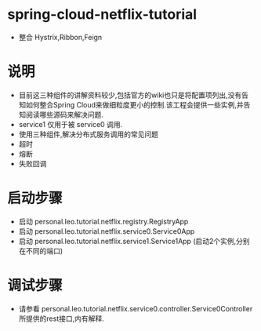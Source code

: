 # spring-cloud-netflix-tutorial
- 整合 Hystrix,Ribbon,Feign
# 说明
- 目前这三种组件的讲解资料较少,包括官方的wiki也只是将配置项列出,没有告知如何整合Spring Cloud来做细粒度更小的控制.该工程会提供一些实例,并告知阅读哪些源码来解决问题.
- service1 仅用于被 service0 调用.
- 使用三种组件,解决分布式服务调用的常见问题
 - 超时
 - 熔断
 - 失败回调
# 启动步骤
- 启动 personal.leo.tutorial.netflix.registry.RegistryApp
- 启动 personal.leo.tutorial.netflix.service0.Service0App
- 启动 personal.leo.tutorial.netflix.service1.Service1App (启动2个实例,分别在不同的端口)
# 调试步骤
- 请参看 personal.leo.tutorial.netflix.service0.controller.Service0Controller 所提供的rest接口,内有解释.